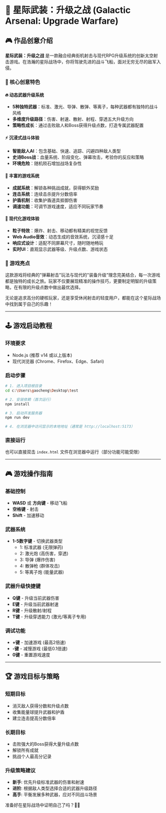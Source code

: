 # 🚀 星际武装：升级之战 (Galactic Arsenal: Upgrade Warfare)

## 🎮 作品创意介绍

**星际武装：升级之战** 是一款融合经典街机射击与现代RPG升级系统的创新太空射击游戏。在浩瀚的星际战场中，你将驾驶先进的战斗飞船，面对无穷无尽的敌军入侵。

### 🌟 核心创意特色

#### 🔥 动态武器升级系统
- **5种独特武器**：标准、激光、导弹、散弹、等离子，每种武器都有独特的战斗风格
- **多维度升级路径**：伤害、射速、散射、射程、穿透五大升级方向
- **策略性成长**：通过击败敌人和Boss获得升级点数，打造专属武器配置

#### ⚡ 沉浸式战斗体验
- **智能敌人AI**：包含基础、快速、追踪、闪避四种敌人类型
- **史诗Boss战**：血量系统、阶段变化、弹幕攻击，考验你的反应和策略
- **环境危险**：随机陨石增加战场复杂性

#### 🎯 丰富的游戏系统
- **成就系统**：解锁各种挑战成就，获得额外奖励
- **连击系统**：连续击杀提升分数倍率
- **护盾机制**：收集护盾道具抵御伤害
- **调速功能**：可调节游戏速度，适应不同玩家节奏

#### 🎨 现代化游戏体验
- **粒子特效**：爆炸、射击、移动都有精美的视觉反馈
- **Web Audio音效**：动态生成的音效系统，沉浸感十足
- **响应式设计**：适配不同屏幕尺寸，随时随地畅玩
- **实时UI**：直观显示武器等级、升级点数、游戏状态

### 🎪 游戏亮点

这款游戏将经典的"弹幕射击"玩法与现代的"装备升级"理念完美结合，每一次游戏都是独特的成长之旅。玩家不仅要展现精准的操作技巧，更要制定明智的升级策略，在有限的升级点数中做出最优选择。

无论是追求高分的硬核玩家，还是享受休闲射击的轻度用户，都能在这个星际战场中找到属于自己的乐趣！

---

## 🕹️ 游戏启动教程

### 环境要求
- Node.js (推荐 v14 或以上版本)
- 现代浏览器 (Chrome、Firefox、Edge、Safari)

### 启动步骤
```bash
# 1. 进入项目根目录
cd c:\Users\gaocheng\Desktop\test

# 2. 安装依赖（首次运行）
npm install

# 3. 启动开发服务器
npm run dev

# 4. 在浏览器中访问显示的本地地址（通常是 http://localhost:5173）
```

### 直接运行
也可以直接双击 `index.html` 文件在浏览器中运行（部分功能可能受限）

---

## 🎮 游戏操作指南

### 基础控制
- **WASD** 或 **方向键** - 移动飞船
- **空格键** - 射击
- **Shift** - 加速移动

### 武器系统
- **1-5数字键** - 切换武器类型
  - 1: 标准武器 (无限弹药)
  - 2: 激光炮 (高伤害，穿透)
  - 3: 导弹 (爆炸伤害)
  - 4: 散弹枪 (群体攻击)
  - 5: 等离子炮 (能量武器)

### 武器升级快捷键
- **Q键** - 升级当前武器伤害
- **E键** - 升级当前武器射速
- **R键** - 升级散射/射程
- **T键** - 升级穿透能力 (激光/等离子专用)

### 调试功能
- **+键** - 加速游戏 (最高2倍速)
- **-键** - 减慢游戏 (最低0.1倍速)
- **0键** - 重置游戏速度

---

## 🏆 游戏目标与策略

### 短期目标
- 消灭敌人获得分数和升级点数
- 收集能量球提升武器和护盾
- 建立连击提高分数倍率

### 长期目标
- 击败强大的Boss获得大量升级点数
- 解锁所有成就
- 挑战个人最高分记录

### 升级策略建议
- **新手**: 优先升级标准武器的伤害和射速
- **进阶**: 根据敌人类型选择合适的武器升级路径
- **高手**: 平衡发展多种武器，应对不同战斗场景

准备好在星际战场中证明自己了吗？🌌✨